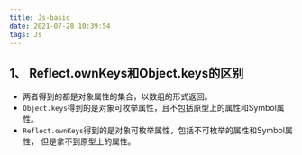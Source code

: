 ```yaml
---
title: Js-basic
date: 2021-07-28 10:39:54
tags: Js
---
```



<meta name="referrer" content="no-referrer"/>

## 1、 Reflect.ownKeys和Object.keys的区别

* 两者得到的都是对象属性的集合，以数组的形式返回。
* `Object.keys`得到的是对象可枚举属性，且不包括原型上的属性和Symbol属性。
* `Reflect.ownKeys`得到的是对象可枚举属性，包括不可枚举的属性和Symbol属性， 但是拿不到原型上的属性。   